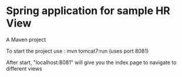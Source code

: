 Spring application for sample HR View
======================
A Maven project

To start the project use :  mvn tomcat7:run (uses port 8081)

After start, "localhost:8081" will give you the index page to navigate to different views








